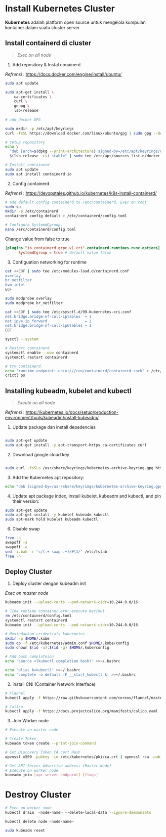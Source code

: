 # Install Kubernetes Cluster

**Kubernetes** adalah platform open source untuk mengelola kumpulan kontainer dalam suatu cluster server

## Install containerd di cluster

> _Exec on all node_

1. Add repository & Instal conainerd

_Refrensi_ : https://docs.docker.com/engine/install/ubuntu/

```bash
sudo apt update

sudo apt-get install \
    ca-certificates \
    curl \
    gnupg \
    lsb-release
    
# add docker GPG

sudo mkdir -p /etc/apt/keyrings
curl -fsSL https://download.docker.com/linux/ubuntu/gpg | sudo gpg --dearmor -o /etc/apt/keyrings/docker.gpg

# setup repository
echo \
  "deb [arch=$(dpkg --print-architecture) signed-by=/etc/apt/keyrings/docker.gpg] https://download.docker.com/linux/ubuntu \
  $(lsb_release -cs) stable" | sudo tee /etc/apt/sources.list.d/docker.list > /dev/null

# Install containerd
sudo apt update
sudo apt install containerd.io
```

2. Config containerd

_Refrensi_ : https://devopstales.github.io/kubernetes/k8s-install-containerd/

```bash
# add default config containerd to /etc/containerd. Exec on root
sudo su
mkdir -p /etc/containerd
containerd config default > /etc/containerd/config.toml

# Configure SystemdCgroup.
nano /erc/containerd/config.toml
```

Change value from false to true

```toml
[plugins."io.containerd.grpc.v1.cri".containerd.runtimes.runc.options]
      SystemdCgroup = true # default value false
```

3. Configuation networking for runtime

```bash
cat <<EOF | sudo tee /etc/modules-load.d/containerd.conf
overlay
br_netfilter
kvm-intel
EOF

sudo modprobe overlay
sudo modprobe br_netfilter

cat <<EOF | sudo tee /etc/sysctl.d/99-kubernetes-cri.conf
net.bridge.bridge-nf-call-iptables  = 1
net.ipv4.ip_forward                 = 1
net.bridge.bridge-nf-call-ip6tables = 1
EOF

sysctl --system

# Restart containerd
systemctl enable --now containerd
systemctl restart containerd

# try containerd. 
echo "runtime-endpoint: unix:///run/containerd/containerd.sock" > /etc/crictl.yaml
crictl ps
```

## Installing kubeadm, kubelet and kubectl
> *Exeute on all node*

_Refrensi_ : https://kubernetes.io/docs/setup/production-environment/tools/kubeadm/install-kubeadm/

1. Update package dan install depedencies

```bash

sudo apt-get update
sudo apt-get install -y apt-transport-https ca-certificates curl
```

2.  Download google cloud key

```bash

sudo curl -fsSLo /usr/share/keyrings/kubernetes-archive-keyring.gpg https://packages.cloud.google.com/apt/doc/apt-key.gpg
```

3. Add the Kubernetes apt repository:

```bash
echo "deb [signed-by=/usr/share/keyrings/kubernetes-archive-keyring.gpg] https://apt.kubernetes.io/ kubernetes-xenial main" | sudo tee /etc/apt/sources.list.d/kubernetes.list
```

4. Update apt package index, install kubelet, kubeadm and kubectl, and pin their version:

```bash
sudo apt-get update
sudo apt-get install -y kubelet kubeadm kubectl
sudo apt-mark hold kubelet kubeadm kubectl
```

6. Disable swap

```bash
free -h
swapoff -a
swapoff -a
sed -i.bak -r 's/(.+ swap .+)/#\1/' /etc/fstab
free -h
```

## Deploy Cluster


1. Deploy cluster dengan kubeadm init

*Exec on master node*

```bash
kubeadm init --upload-certs --pod-network-cidr=10.244.0.0/16

# Jika runtime container eror execute berikut
rm /etc/containerd/config.toml
systemctl restart containerd
kubeadm init --upload-certs --pod-network-cidr=10.244.0.0/16

# Memindahkan cridentials kubernetes
mkdir -p $HOME/.kube
sudo cp -f /etc/kubernetes/admin.conf $HOME/.kube/config
sudo chown $(id -u):$(id -g) $HOME/.kube/config

# Add bash complateion 
echo 'source <(kubectl completion bash)' >>~/.bashrc

echo 'alias k=kubectl' >>~/.bashrc
echo 'complete -o default -F __start_kubectl k' >>~/.bashrc
```

2. Install CNI (Container Network Interface)

```bash
# Flannel
kubectl apply -f https://raw.githubusercontent.com/coreos/flannel/master/Documentation/kube-flannel.yml

# Calico
kubectl apply -f https://docs.projectcalico.org/manifests/calico.yaml

```

3. Join Worker node

```bash
# Execute on master node

# Create Token
kubeadm token create --print-join-command

# Get Discovery Token CA cert Hash
openssl x509 -pubkey -in /etc/kubernetes/pki/ca.crt | openssl rsa -pubin -outform der 2>/dev/null | openssl dgst -sha256 -hex | sed 's/^.* //'

# Get API Server Advertise address (Master Node)
# Execute on worker node
kubeadm join [api-server-endpoint] [flags]
```

# Destroy Cluster

```bash
# Exec on worker node
kubectl drain  <node-name> --delete-local-data --ignore-daemonsets

kubectl delete node <node-name>

sudo kubeadm reset
```
